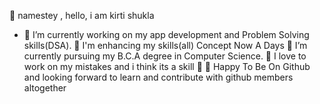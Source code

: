  💝 namestey , hello, i  am kirti shukla 
- 🔭  I’m currently working on my  app development and Problem Solving skills(DSA).
💢 I'm enhancing my skills(all) Concept Now A Days
🌱 I’m currently pursuing my B.C.A degree in Computer Science.
🤔  I love to work on my mistakes and i think its a skill 🤔
💝 Happy To Be On Github and looking forward to learn and contribute with github members altogether
